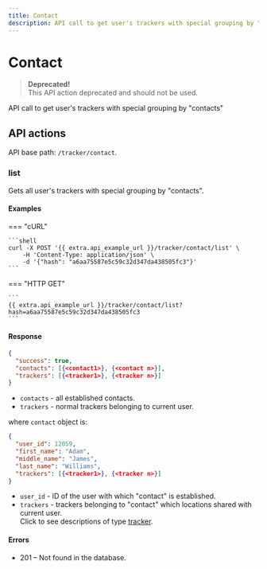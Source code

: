 ```yaml
---
title: Contact
description: API call to get user's trackers with special grouping by "contacts"
---
```


# Contact

> **Deprecated!**\
> This API action deprecated and should not be used.

API call to get user's trackers with special grouping by "contacts"

## API actions

API base path: `/tracker/contact`.

### list

Gets all user's trackers with special grouping by "contacts".

#### Examples

\=== "cURL"

````
```shell
curl -X POST '{{ extra.api_example_url }}/tracker/contact/list' \
    -H 'Content-Type: application/json' \
    -d '{"hash": "a6aa75587e5c59c32d347da438505fc3"}'
```
````

\=== "HTTP GET"

````
```
{{ extra.api_example_url }}/tracker/contact/list?hash=a6aa75587e5c59c32d347da438505fc3
```
````

#### Response

```json
{
  "success": true,
  "contacts": [{<contact1>}, {<contact n>}],
  "trackers": [{<tracker1>}, {<tracker n>}]
}
```

* `contacts` - all established contacts.
* `trackers` - normal trackers belonging to current user.

where `contact` object is:

```json
{
  "user_id": 12059,
  "first_name": "Adam",
  "middle_name": "James",
  "last_name": "Williams",
  "trackers": [{<tracker1>}, {<tracker n>}]
}
```

* `user_id` - ID of the user with which "contact" is established.
* `trackers` - trackers belonging to "contact" which locations shared with current user.\
  Click to see descriptions of type [tracker](../../../../introduction/resources/tracking/tracker/broken-reference/).

#### Errors

* 201 – Not found in the database.
